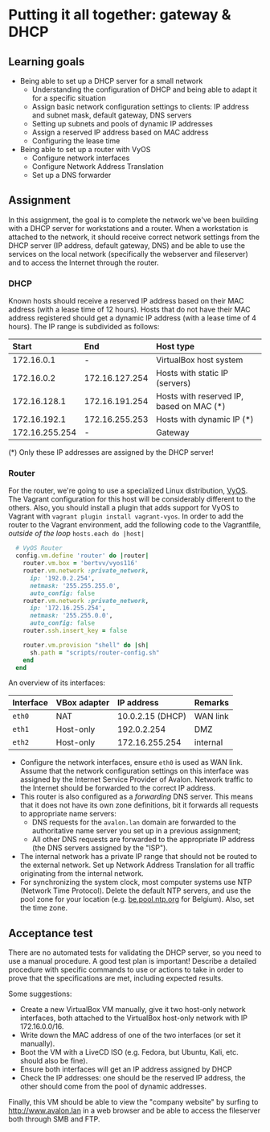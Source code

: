# Putting it all together: gateway & DHCP

## Learning goals

- Being able to set up a DHCP server for a small network
    - Understanding the configuration of DHCP and being able to adapt it for a specific situation
    - Assign basic network configuration settings to clients: IP address and subnet mask, default gateway, DNS servers
    - Setting up subnets and pools of dynamic IP addresses
    - Assign a reserved IP address based on MAC address
    - Configuring the lease time
- Being able to set up a router with VyOS
    - Configure network interfaces
    - Configure Network Address Translation
    - Set up a DNS forwarder

## Assignment

In this assignment, the goal is to complete the network we've been building with a DHCP server for workstations and a router. When a workstation is attached to the network, it should receive correct network settings from the DHCP server (IP address, default gateway, DNS) and be able to use the services on the local network (specifically the webserver and fileserver) and to access the Internet through the router.

### DHCP

Known hosts should receive a reserved IP address based on their MAC address (with a lease time of 12 hours). Hosts that do not have their MAC address registered should get a dynamic IP address (with a lease time of 4 hours). The IP range is subdivided as follows:

| Start          | End            | Host type                                |
| :---           | :---           | :---                                     |
| 172.16.0.1     | -              | VirtualBox host system                   |
| 172.16.0.2     | 172.16.127.254 | Hosts with static IP (servers)           |
| 172.16.128.1   | 172.16.191.254 | Hosts with reserved IP, based on MAC (*) |
| 172.16.192.1   | 172.16.255.253 | Hosts with dynamic IP (*)                |
| 172.16.255.254 | -              | Gateway                                  |

(*) Only these IP addresses are assigned by the DHCP server!

### Router

  For the router, we're going to use a specialized Linux distribution, [VyOS](http://vyos.net/). The Vagrant configuration for this host will be considerably different to the others. Also, you should install a plugin that adds support for VyOS to Vagrant with `vagrant plugin install vagrant-vyos`. In order to add the router to the Vagrant environment, add the following code to the Vagrantfile, *outside of the loop* `hosts.each do |host|`

```Ruby
  # VyOS Router
  config.vm.define 'router' do |router|
    router.vm.box = 'bertvv/vyos116'
    router.vm.network :private_network,
      ip: '192.0.2.254',
      netmask: '255.255.255.0',
      auto_config: false
    router.vm.network :private_network,
      ip: '172.16.255.254',
      netmask: '255.255.0.0',
      auto_config: false
    router.ssh.insert_key = false

    router.vm.provision "shell" do |sh|
      sh.path = "scripts/router-config.sh"
    end
  end
```

An overview of its interfaces:

| Interface | VBox adapter | IP address       | Remarks  |
| :---      | :---         | :---             | :---     |
| `eth0`    | NAT          | 10.0.2.15 (DHCP) | WAN link |
| `eth1`    | Host-only    | 192.0.2.254      | DMZ      |
| `eth2`    | Host-only    | 172.16.255.254   | internal |

- Configure the network interfaces, ensure `eth0` is used as WAN link. Assume that the network configuration settings on this interface was assigned by the Internet Service Provider of Avalon. Network traffic to the Internet should be forwarded to the correct IP address.
- This router is also configured as a *forwarding* DNS server. This means that it does not have its own zone definitions, bit it forwards all requests to appropriate name servers:
    - DNS requests for the `avalon.lan` domain are forwarded to the authoritative name server you set up in a previous assignment;
    - All other DNS requests are forwarded to the appropriate IP address (the DNS servers assigned by the "ISP").
- The internal network has a private IP range that should not be routed to the external network. Set up Network Address Translation for all traffic originating from the internal network.
- For synchronizing the system clock, most computer systems use NTP (Network Time Protocol). Delete the default NTP servers, and use the pool zone for your location (e.g. [be.pool.ntp.org](http://www.pool.ntp.org/zone/be) for Belgium). Also, set the time zone.

## Acceptance test

There are no automated tests for validating the DHCP server, so you need to use a manual procedure. A good test plan is important! Describe a detailed procedure with specific commands to use or actions to take in order to prove that the specifications are met, including expected results.

Some suggestions:

- Create a new VirtualBox VM manually, give it two host-only network interfaces, both attached to the VirtualBox host-only network with IP 172.16.0.0/16.
- Write down the MAC address of one of the two interfaces (or set it manually).
- Boot the VM with a LiveCD ISO (e.g. Fedora, but Ubuntu, Kali, etc. should also be fine).
- Ensure both interfaces will get an IP address assigned by DHCP
- Check the IP addresses: one should be the reserved IP address, the other should come from the pool of dynamic addresses.

Finally, this VM should be able to view the "company website" by surfing to <http://www.avalon.lan> in a web browser and be able to access the fileserver both through SMB and FTP.
